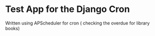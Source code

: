 # Test App for the Django Cron


Written using APScheduler for cron ( checking the overdue for library books)
